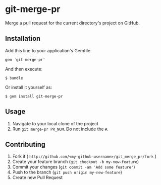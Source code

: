 # git-merge-pr

Merge a pull request for the current directory's project on GitHub.

## Installation

Add this line to your application's Gemfile:

    gem 'git-merge-pr'

And then execute:

    $ bundle

Or install it yourself as:

    $ gem install git-merge-pr

## Usage

1. Navigate to your local clone of the project
2. Run `git merge-pr PR_NUM`. Do not include the `#`.

## Contributing

1. Fork it ( ```http://github.com/<my-github-username>/git_merge_pr/fork``` )
2. Create your feature branch (`git checkout -b my-new-feature`)
3. Commit your changes (`git commit -am 'Add some feature'`)
4. Push to the branch (`git push origin my-new-feature`)
5. Create new Pull Request
